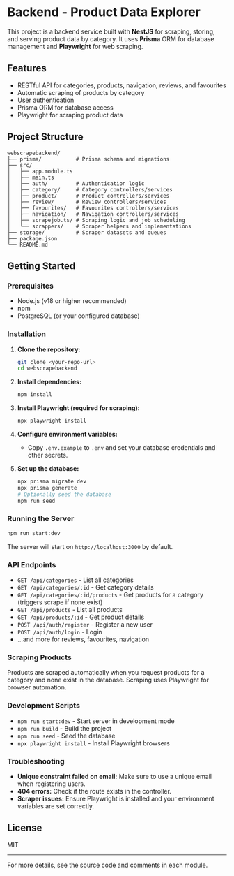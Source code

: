 # Backend - Product Data Explorer

This project is a backend service built with **NestJS** for scraping, storing, and serving product data by category. It uses **Prisma** ORM for database management and **Playwright** for web scraping.

## Features
- RESTful API for categories, products, navigation, reviews, and favourites
- Automatic scraping of products by category
- User authentication
- Prisma ORM for database access
- Playwright for scraping product data

## Project Structure
```
webscrapebackend/
├── prisma/           # Prisma schema and migrations
├── src/
│   ├── app.module.ts
│   ├── main.ts
│   ├── auth/         # Authentication logic
│   ├── category/     # Category controllers/services
│   ├── product/      # Product controllers/services
│   ├── review/       # Review controllers/services
│   ├── favourites/   # Favourites controllers/services
│   ├── navigation/   # Navigation controllers/services
│   ├── scrapejob.ts/ # Scraping logic and job scheduling
│   └── scrappers/    # Scraper helpers and implementations
├── storage/          # Scraper datasets and queues
├── package.json
└── README.md
```

## Getting Started

### Prerequisites
- Node.js (v18 or higher recommended)
- npm
- PostgreSQL (or your configured database)

### Installation
1. **Clone the repository:**
   ```bash
   git clone <your-repo-url>
   cd webscrapebackend
   ```
2. **Install dependencies:**
   ```bash
   npm install
   ```
3. **Install Playwright (required for scraping):**
   ```bash
   npx playwright install
   ```
4. **Configure environment variables:**
   - Copy `.env.example` to `.env` and set your database credentials and other secrets.

5. **Set up the database:**
   ```bash
   npx prisma migrate dev
   npx prisma generate
   # Optionally seed the database
   npm run seed
   ```

### Running the Server
```bash
npm run start:dev
```
The server will start on `http://localhost:3000` by default.

### API Endpoints
- `GET /api/categories` - List all categories
- `GET /api/categories/:id` - Get category details
- `GET /api/categories/:id/products` - Get products for a category (triggers scrape if none exist)
- `GET /api/products` - List all products
- `GET /api/products/:id` - Get product details
- `POST /api/auth/register` - Register a new user
- `POST /api/auth/login` - Login
- ...and more for reviews, favourites, navigation

### Scraping Products
Products are scraped automatically when you request products for a category and none exist in the database. Scraping uses Playwright for browser automation.

### Development Scripts
- `npm run start:dev` - Start server in development mode
- `npm run build` - Build the project
- `npm run seed` - Seed the database
- `npx playwright install` - Install Playwright browsers

### Troubleshooting
- **Unique constraint failed on email:** Make sure to use a unique email when registering users.
- **404 errors:** Check if the route exists in the controller.
- **Scraper issues:** Ensure Playwright is installed and your environment variables are set correctly.

## License
MIT

---
For more details, see the source code and comments in each module.

